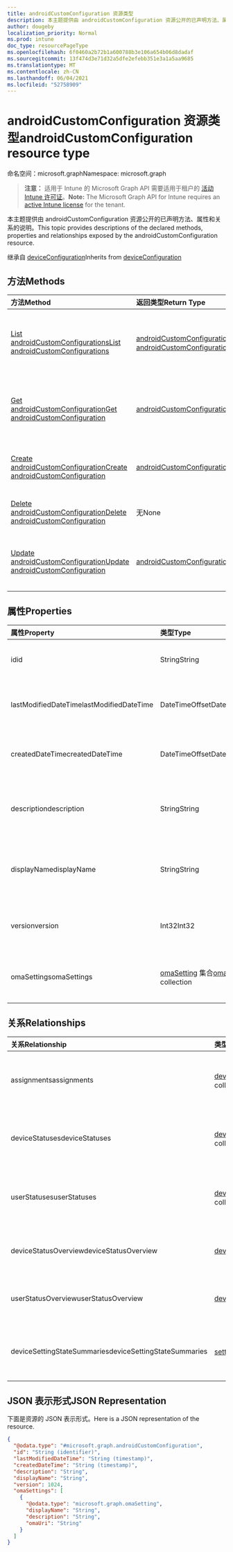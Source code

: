 ```yaml
---
title: androidCustomConfiguration 资源类型
description: 本主题提供由 androidCustomConfiguration 资源公开的已声明方法、属性和关系的说明。
author: dougeby
localization_priority: Normal
ms.prod: intune
doc_type: resourcePageType
ms.openlocfilehash: 6f0460a2b72b1a600788b3e106a654b06d8dadaf
ms.sourcegitcommit: 13f474d3e71d32a5dfe2efebb351e3a1a5aa9685
ms.translationtype: MT
ms.contentlocale: zh-CN
ms.lasthandoff: 06/04/2021
ms.locfileid: "52758909"
---
```

# <a name="androidcustomconfiguration-resource-type"></a><span data-ttu-id="131f8-103">androidCustomConfiguration 资源类型</span><span class="sxs-lookup"><span data-stu-id="131f8-103">androidCustomConfiguration resource type</span></span>

<span data-ttu-id="131f8-104">命名空间：microsoft.graph</span><span class="sxs-lookup"><span data-stu-id="131f8-104">Namespace: microsoft.graph</span></span>

> <span data-ttu-id="131f8-105">**注意：** 适用于 Intune 的 Microsoft Graph API 需要适用于租户的 [活动 Intune 许可证](https://go.microsoft.com/fwlink/?linkid=839381)。</span><span class="sxs-lookup"><span data-stu-id="131f8-105">**Note:** The Microsoft Graph API for Intune requires an [active Intune license](https://go.microsoft.com/fwlink/?linkid=839381) for the tenant.</span></span>

<span data-ttu-id="131f8-106">本主题提供由 androidCustomConfiguration 资源公开的已声明方法、属性和关系的说明。</span><span class="sxs-lookup"><span data-stu-id="131f8-106">This topic provides descriptions of the declared methods, properties and relationships exposed by the androidCustomConfiguration resource.</span></span>


<span data-ttu-id="131f8-107">继承自 [deviceConfiguration](../resources/intune-deviceconfig-deviceconfiguration.md)</span><span class="sxs-lookup"><span data-stu-id="131f8-107">Inherits from [deviceConfiguration](../resources/intune-deviceconfig-deviceconfiguration.md)</span></span>

## <a name="methods"></a><span data-ttu-id="131f8-108">方法</span><span class="sxs-lookup"><span data-stu-id="131f8-108">Methods</span></span>
|<span data-ttu-id="131f8-109">方法</span><span class="sxs-lookup"><span data-stu-id="131f8-109">Method</span></span>|<span data-ttu-id="131f8-110">返回类型</span><span class="sxs-lookup"><span data-stu-id="131f8-110">Return Type</span></span>|<span data-ttu-id="131f8-111">说明</span><span class="sxs-lookup"><span data-stu-id="131f8-111">Description</span></span>|
|:---|:---|:---|
|[<span data-ttu-id="131f8-112">List androidCustomConfigurations</span><span class="sxs-lookup"><span data-stu-id="131f8-112">List androidCustomConfigurations</span></span>](../api/intune-deviceconfig-androidcustomconfiguration-list.md)|<span data-ttu-id="131f8-113">[androidCustomConfiguration](../resources/intune-deviceconfig-androidcustomconfiguration.md) 集合</span><span class="sxs-lookup"><span data-stu-id="131f8-113">[androidCustomConfiguration](../resources/intune-deviceconfig-androidcustomconfiguration.md) collection</span></span>|<span data-ttu-id="131f8-114">列出 [androidCustomConfiguration](../resources/intune-deviceconfig-androidcustomconfiguration.md) 对象的属性和关系。</span><span class="sxs-lookup"><span data-stu-id="131f8-114">List properties and relationships of the [androidCustomConfiguration](../resources/intune-deviceconfig-androidcustomconfiguration.md) objects.</span></span>|
|[<span data-ttu-id="131f8-115">Get androidCustomConfiguration</span><span class="sxs-lookup"><span data-stu-id="131f8-115">Get androidCustomConfiguration</span></span>](../api/intune-deviceconfig-androidcustomconfiguration-get.md)|[<span data-ttu-id="131f8-116">androidCustomConfiguration</span><span class="sxs-lookup"><span data-stu-id="131f8-116">androidCustomConfiguration</span></span>](../resources/intune-deviceconfig-androidcustomconfiguration.md)|<span data-ttu-id="131f8-117">读取 [androidCustomConfiguration](../resources/intune-deviceconfig-androidcustomconfiguration.md) 对象的属性和关系。</span><span class="sxs-lookup"><span data-stu-id="131f8-117">Read properties and relationships of the [androidCustomConfiguration](../resources/intune-deviceconfig-androidcustomconfiguration.md) object.</span></span>|
|[<span data-ttu-id="131f8-118">Create androidCustomConfiguration</span><span class="sxs-lookup"><span data-stu-id="131f8-118">Create androidCustomConfiguration</span></span>](../api/intune-deviceconfig-androidcustomconfiguration-create.md)|[<span data-ttu-id="131f8-119">androidCustomConfiguration</span><span class="sxs-lookup"><span data-stu-id="131f8-119">androidCustomConfiguration</span></span>](../resources/intune-deviceconfig-androidcustomconfiguration.md)|<span data-ttu-id="131f8-120">创建新的 [androidCustomConfiguration](../resources/intune-deviceconfig-androidcustomconfiguration.md) 对象。</span><span class="sxs-lookup"><span data-stu-id="131f8-120">Create a new [androidCustomConfiguration](../resources/intune-deviceconfig-androidcustomconfiguration.md) object.</span></span>|
|[<span data-ttu-id="131f8-121">Delete androidCustomConfiguration</span><span class="sxs-lookup"><span data-stu-id="131f8-121">Delete androidCustomConfiguration</span></span>](../api/intune-deviceconfig-androidcustomconfiguration-delete.md)|<span data-ttu-id="131f8-122">无</span><span class="sxs-lookup"><span data-stu-id="131f8-122">None</span></span>|<span data-ttu-id="131f8-123">删除 [androidCustomConfiguration](../resources/intune-deviceconfig-androidcustomconfiguration.md)。</span><span class="sxs-lookup"><span data-stu-id="131f8-123">Deletes a [androidCustomConfiguration](../resources/intune-deviceconfig-androidcustomconfiguration.md).</span></span>|
|[<span data-ttu-id="131f8-124">Update androidCustomConfiguration</span><span class="sxs-lookup"><span data-stu-id="131f8-124">Update androidCustomConfiguration</span></span>](../api/intune-deviceconfig-androidcustomconfiguration-update.md)|[<span data-ttu-id="131f8-125">androidCustomConfiguration</span><span class="sxs-lookup"><span data-stu-id="131f8-125">androidCustomConfiguration</span></span>](../resources/intune-deviceconfig-androidcustomconfiguration.md)|<span data-ttu-id="131f8-126">更新 [androidCustomConfiguration](../resources/intune-deviceconfig-androidcustomconfiguration.md) 对象的属性。</span><span class="sxs-lookup"><span data-stu-id="131f8-126">Update the properties of a [androidCustomConfiguration](../resources/intune-deviceconfig-androidcustomconfiguration.md) object.</span></span>|

## <a name="properties"></a><span data-ttu-id="131f8-127">属性</span><span class="sxs-lookup"><span data-stu-id="131f8-127">Properties</span></span>
|<span data-ttu-id="131f8-128">属性</span><span class="sxs-lookup"><span data-stu-id="131f8-128">Property</span></span>|<span data-ttu-id="131f8-129">类型</span><span class="sxs-lookup"><span data-stu-id="131f8-129">Type</span></span>|<span data-ttu-id="131f8-130">说明</span><span class="sxs-lookup"><span data-stu-id="131f8-130">Description</span></span>|
|:---|:---|:---|
|<span data-ttu-id="131f8-131">id</span><span class="sxs-lookup"><span data-stu-id="131f8-131">id</span></span>|<span data-ttu-id="131f8-132">String</span><span class="sxs-lookup"><span data-stu-id="131f8-132">String</span></span>|<span data-ttu-id="131f8-133">实体的键。</span><span class="sxs-lookup"><span data-stu-id="131f8-133">Key of the entity.</span></span> <span data-ttu-id="131f8-134">继承自 [deviceConfiguration](../resources/intune-deviceconfig-deviceconfiguration.md)</span><span class="sxs-lookup"><span data-stu-id="131f8-134">Inherited from [deviceConfiguration](../resources/intune-deviceconfig-deviceconfiguration.md)</span></span>|
|<span data-ttu-id="131f8-135">lastModifiedDateTime</span><span class="sxs-lookup"><span data-stu-id="131f8-135">lastModifiedDateTime</span></span>|<span data-ttu-id="131f8-136">DateTimeOffset</span><span class="sxs-lookup"><span data-stu-id="131f8-136">DateTimeOffset</span></span>|<span data-ttu-id="131f8-137">上次修改对象的日期/时间。</span><span class="sxs-lookup"><span data-stu-id="131f8-137">DateTime the object was last modified.</span></span> <span data-ttu-id="131f8-138">继承自 [deviceConfiguration](../resources/intune-deviceconfig-deviceconfiguration.md)</span><span class="sxs-lookup"><span data-stu-id="131f8-138">Inherited from [deviceConfiguration](../resources/intune-deviceconfig-deviceconfiguration.md)</span></span>|
|<span data-ttu-id="131f8-139">createdDateTime</span><span class="sxs-lookup"><span data-stu-id="131f8-139">createdDateTime</span></span>|<span data-ttu-id="131f8-140">DateTimeOffset</span><span class="sxs-lookup"><span data-stu-id="131f8-140">DateTimeOffset</span></span>|<span data-ttu-id="131f8-141">创建对象的日期/时间。</span><span class="sxs-lookup"><span data-stu-id="131f8-141">DateTime the object was created.</span></span> <span data-ttu-id="131f8-142">继承自 [deviceConfiguration](../resources/intune-deviceconfig-deviceconfiguration.md)</span><span class="sxs-lookup"><span data-stu-id="131f8-142">Inherited from [deviceConfiguration](../resources/intune-deviceconfig-deviceconfiguration.md)</span></span>|
|<span data-ttu-id="131f8-143">description</span><span class="sxs-lookup"><span data-stu-id="131f8-143">description</span></span>|<span data-ttu-id="131f8-144">String</span><span class="sxs-lookup"><span data-stu-id="131f8-144">String</span></span>|<span data-ttu-id="131f8-145">管理员提供的设备配置的说明。</span><span class="sxs-lookup"><span data-stu-id="131f8-145">Admin provided description of the Device Configuration.</span></span> <span data-ttu-id="131f8-146">继承自 [deviceConfiguration](../resources/intune-deviceconfig-deviceconfiguration.md)</span><span class="sxs-lookup"><span data-stu-id="131f8-146">Inherited from [deviceConfiguration](../resources/intune-deviceconfig-deviceconfiguration.md)</span></span>|
|<span data-ttu-id="131f8-147">displayName</span><span class="sxs-lookup"><span data-stu-id="131f8-147">displayName</span></span>|<span data-ttu-id="131f8-148">String</span><span class="sxs-lookup"><span data-stu-id="131f8-148">String</span></span>|<span data-ttu-id="131f8-149">管理员提供的设备配置的名称。</span><span class="sxs-lookup"><span data-stu-id="131f8-149">Admin provided name of the device configuration.</span></span> <span data-ttu-id="131f8-150">继承自 [deviceConfiguration](../resources/intune-deviceconfig-deviceconfiguration.md)</span><span class="sxs-lookup"><span data-stu-id="131f8-150">Inherited from [deviceConfiguration](../resources/intune-deviceconfig-deviceconfiguration.md)</span></span>|
|<span data-ttu-id="131f8-151">version</span><span class="sxs-lookup"><span data-stu-id="131f8-151">version</span></span>|<span data-ttu-id="131f8-152">Int32</span><span class="sxs-lookup"><span data-stu-id="131f8-152">Int32</span></span>|<span data-ttu-id="131f8-153">设备配置的版本。</span><span class="sxs-lookup"><span data-stu-id="131f8-153">Version of the device configuration.</span></span> <span data-ttu-id="131f8-154">继承自 [deviceConfiguration](../resources/intune-deviceconfig-deviceconfiguration.md)</span><span class="sxs-lookup"><span data-stu-id="131f8-154">Inherited from [deviceConfiguration](../resources/intune-deviceconfig-deviceconfiguration.md)</span></span>|
|<span data-ttu-id="131f8-155">omaSettings</span><span class="sxs-lookup"><span data-stu-id="131f8-155">omaSettings</span></span>|<span data-ttu-id="131f8-156">[omaSetting](../resources/intune-deviceconfig-omasetting.md) 集合</span><span class="sxs-lookup"><span data-stu-id="131f8-156">[omaSetting](../resources/intune-deviceconfig-omasetting.md) collection</span></span>|<span data-ttu-id="131f8-157">OMA 设置。</span><span class="sxs-lookup"><span data-stu-id="131f8-157">OMA settings.</span></span> <span data-ttu-id="131f8-158">该集合最多可包含 1000 个元素。</span><span class="sxs-lookup"><span data-stu-id="131f8-158">This collection can contain a maximum of 1000 elements.</span></span>|

## <a name="relationships"></a><span data-ttu-id="131f8-159">关系</span><span class="sxs-lookup"><span data-stu-id="131f8-159">Relationships</span></span>
|<span data-ttu-id="131f8-160">关系</span><span class="sxs-lookup"><span data-stu-id="131f8-160">Relationship</span></span>|<span data-ttu-id="131f8-161">类型</span><span class="sxs-lookup"><span data-stu-id="131f8-161">Type</span></span>|<span data-ttu-id="131f8-162">说明</span><span class="sxs-lookup"><span data-stu-id="131f8-162">Description</span></span>|
|:---|:---|:---|
|<span data-ttu-id="131f8-163">assignments</span><span class="sxs-lookup"><span data-stu-id="131f8-163">assignments</span></span>|<span data-ttu-id="131f8-164">[deviceConfigurationAssignment](../resources/intune-deviceconfig-deviceconfigurationassignment.md) 集合</span><span class="sxs-lookup"><span data-stu-id="131f8-164">[deviceConfigurationAssignment](../resources/intune-deviceconfig-deviceconfigurationassignment.md) collection</span></span>|<span data-ttu-id="131f8-165">设备配置文件的分配列表。</span><span class="sxs-lookup"><span data-stu-id="131f8-165">The list of assignments for the device configuration profile.</span></span> <span data-ttu-id="131f8-166">继承自 [deviceConfiguration](../resources/intune-deviceconfig-deviceconfiguration.md)</span><span class="sxs-lookup"><span data-stu-id="131f8-166">Inherited from [deviceConfiguration](../resources/intune-deviceconfig-deviceconfiguration.md)</span></span>|
|<span data-ttu-id="131f8-167">deviceStatuses</span><span class="sxs-lookup"><span data-stu-id="131f8-167">deviceStatuses</span></span>|<span data-ttu-id="131f8-168">[deviceConfigurationDeviceStatus](../resources/intune-deviceconfig-deviceconfigurationdevicestatus.md) 集合</span><span class="sxs-lookup"><span data-stu-id="131f8-168">[deviceConfigurationDeviceStatus](../resources/intune-deviceconfig-deviceconfigurationdevicestatus.md) collection</span></span>|<span data-ttu-id="131f8-169">按设备的设备配置安装状态。</span><span class="sxs-lookup"><span data-stu-id="131f8-169">Device configuration installation status by device.</span></span> <span data-ttu-id="131f8-170">继承自 [deviceConfiguration](../resources/intune-deviceconfig-deviceconfiguration.md)</span><span class="sxs-lookup"><span data-stu-id="131f8-170">Inherited from [deviceConfiguration](../resources/intune-deviceconfig-deviceconfiguration.md)</span></span>|
|<span data-ttu-id="131f8-171">userStatuses</span><span class="sxs-lookup"><span data-stu-id="131f8-171">userStatuses</span></span>|<span data-ttu-id="131f8-172">[deviceConfigurationUserStatus](../resources/intune-deviceconfig-deviceconfigurationuserstatus.md) 集合</span><span class="sxs-lookup"><span data-stu-id="131f8-172">[deviceConfigurationUserStatus](../resources/intune-deviceconfig-deviceconfigurationuserstatus.md) collection</span></span>|<span data-ttu-id="131f8-173">用户的设备配置安装状态。</span><span class="sxs-lookup"><span data-stu-id="131f8-173">Device configuration installation status by user.</span></span> <span data-ttu-id="131f8-174">继承自 [deviceConfiguration](../resources/intune-deviceconfig-deviceconfiguration.md)</span><span class="sxs-lookup"><span data-stu-id="131f8-174">Inherited from [deviceConfiguration](../resources/intune-deviceconfig-deviceconfiguration.md)</span></span>|
|<span data-ttu-id="131f8-175">deviceStatusOverview</span><span class="sxs-lookup"><span data-stu-id="131f8-175">deviceStatusOverview</span></span>|[<span data-ttu-id="131f8-176">deviceConfigurationDeviceOverview</span><span class="sxs-lookup"><span data-stu-id="131f8-176">deviceConfigurationDeviceOverview</span></span>](../resources/intune-deviceconfig-deviceconfigurationdeviceoverview.md)|<span data-ttu-id="131f8-177">设备配置设备状态概述 继承自 [deviceConfiguration](../resources/intune-deviceconfig-deviceconfiguration.md)</span><span class="sxs-lookup"><span data-stu-id="131f8-177">Device Configuration devices status overview Inherited from [deviceConfiguration](../resources/intune-deviceconfig-deviceconfiguration.md)</span></span>|
|<span data-ttu-id="131f8-178">userStatusOverview</span><span class="sxs-lookup"><span data-stu-id="131f8-178">userStatusOverview</span></span>|[<span data-ttu-id="131f8-179">deviceConfigurationUserOverview</span><span class="sxs-lookup"><span data-stu-id="131f8-179">deviceConfigurationUserOverview</span></span>](../resources/intune-deviceconfig-deviceconfigurationuseroverview.md)|<span data-ttu-id="131f8-180">设备配置用户状态概述 继承自 [deviceConfiguration](../resources/intune-deviceconfig-deviceconfiguration.md)</span><span class="sxs-lookup"><span data-stu-id="131f8-180">Device Configuration users status overview Inherited from [deviceConfiguration](../resources/intune-deviceconfig-deviceconfiguration.md)</span></span>|
|<span data-ttu-id="131f8-181">deviceSettingStateSummaries</span><span class="sxs-lookup"><span data-stu-id="131f8-181">deviceSettingStateSummaries</span></span>|<span data-ttu-id="131f8-182">[settingStateDeviceSummary](../resources/intune-deviceconfig-settingstatedevicesummary.md) 集合</span><span class="sxs-lookup"><span data-stu-id="131f8-182">[settingStateDeviceSummary](../resources/intune-deviceconfig-settingstatedevicesummary.md) collection</span></span>|<span data-ttu-id="131f8-183">设备配置设置状态设备摘要 继承自 [deviceConfiguration](../resources/intune-deviceconfig-deviceconfiguration.md)</span><span class="sxs-lookup"><span data-stu-id="131f8-183">Device Configuration Setting State Device Summary Inherited from [deviceConfiguration](../resources/intune-deviceconfig-deviceconfiguration.md)</span></span>|

## <a name="json-representation"></a><span data-ttu-id="131f8-184">JSON 表示形式</span><span class="sxs-lookup"><span data-stu-id="131f8-184">JSON Representation</span></span>
<span data-ttu-id="131f8-185">下面是资源的 JSON 表示形式。</span><span class="sxs-lookup"><span data-stu-id="131f8-185">Here is a JSON representation of the resource.</span></span>
<!-- {
  "blockType": "resource",
  "keyProperty": "id",
  "@odata.type": "microsoft.graph.androidCustomConfiguration"
}
-->
``` json
{
  "@odata.type": "#microsoft.graph.androidCustomConfiguration",
  "id": "String (identifier)",
  "lastModifiedDateTime": "String (timestamp)",
  "createdDateTime": "String (timestamp)",
  "description": "String",
  "displayName": "String",
  "version": 1024,
  "omaSettings": [
    {
      "@odata.type": "microsoft.graph.omaSetting",
      "displayName": "String",
      "description": "String",
      "omaUri": "String"
    }
  ]
}
```




